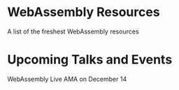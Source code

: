 # WebAssembly Resources
A list of the freshest WebAssembly resources

# Upcoming Talks and Events
WebAssembly Live AMA on December 14 
